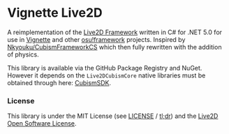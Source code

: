 # Vignette Live2D
A reimplementation of the [Live2D Framework](https://github.com/Live2D/CubismNativeFramework) written in C# for .NET 5.0 for use in [Vignette](https://github.com/vignette-project/vignette) and other [osu!framework](https://github.com/ppy/osu-framework) projects. Inspired by [Nkyouku/CubismFrameworkCS](https://github.com/Nkyoku/CubismFrameworkCS) which then fully rewritten with the addition of physics.

This library is available via the GitHub Package Registry and NuGet. However it depends on the `Live2DCubismCore` native libraries must be obtained through here: [CubismSDK](https://www.live2d.com/en/download/cubism-sdk/).

### License
This library is under the MIT License (see [LICENSE](./LICENSE.txt) / [tl;dr](https://tldrlegal.com/license/mit-license)) and the [Live2D Open Software License](http://live2d.com/eula/live2d-open-software-license-agreement_en.html).